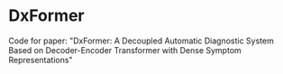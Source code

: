 # DxFormer
Code for paper: "DxFormer: A Decoupled Automatic Diagnostic System Based on Decoder-Encoder Transformer with Dense Symptom Representations"
